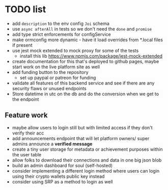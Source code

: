 # TODO list

- add `description` to the env config `Joi` schema
- use `async afterAll` in tests so we don't need the `done` and `promise`
- add type strict enforcements for configService
- make ormconfig more dynamic - have it load overrides from *.local files if present
- use jest mock extended to mock proxy for some of the tests
  - install this lib https://www.npmjs.com/package/jest-mock-extended
- create documentation for this that's deployed to github pages, maybe start work on the live platform site as well
- add funding button to the repository
  - set up paypal or patreon for funding
- validate all features of this backend service and see if there are any security flaws or unused endpoints
- Store datetime in utc on the db and do the conversion when we get to the endpoint

## Feature work

- maybe allow users to login still but with limited access if they don't verify their acc
- add announcements endpoint that will let platform owners/ super admins announce a **verified message**
- create a tiny user storage for metadata or achievement purposes within the user table
- allow folks to download their connections and data in one big json blob
- build an admin dashboard for soul (self-hosted)
- consider implementing a different login method where users can login using their crypto wallets public key instead
- consider using SRP as a method to login as well
